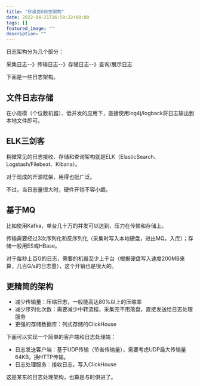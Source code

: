 ```yaml
---
title: "秒级百G日志架构"
date: 2022-04-21T16:59:22+08:00
tags: []
featured_image: ""
description: ""
---
```


日志架构分为几个部分：

采集日志--》传输日志--》存储日志--》查询/展示日志

下面是一些日志架构。

## 文件日志存储

在小规模（个位数机器）、低并发的应用下，直接使用log4j/logback将日志输出到本地文件即可。

## ELK三剑客

稍微常见的日志接收、存储和查询架构就是ELK（ElasticSearch、Logstash/Filebeat、Kibana）。

对于现成的开源框架，用得也挺广泛。

不过，当日志量很大时，硬件开销不容小觑。

## 基于MQ

比如使用Kafka，单台几十万的并发可以达到，压力在传输和存储上。

传输需要经过3次序列化和反序列化（采集时写入本地硬盘，进出MQ，入库）；存储一般用ES或HBase。

对于每秒上百G的日志，需要的机器至少上千台（根据硬盘写入速度200MB来算，几百G/s的日志量），这个开销也是很大的。

## 更精简的架构

* 减少传输量：压缩日志，一般能高达80%以上的压缩率
* 减少序列化次数：需要减少中转流程，采集完不用落盘，直接发送给日志处理服务
* 更强的存储数据库：列式存储的ClickHouse

下面可以实现一个简单的客户端和日志处理端：

* 日志发送客户端：基于UDP传输（节省传输量），需要考虑UDP最大传输量64KB，换HTTP传输。
* 日志处理服务：接收日志，写入ClickHouse

这是某东的日志处理架构，也算是与时俱进了。




